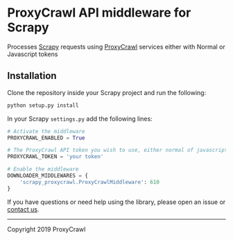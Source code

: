 # ProxyCrawl API middleware for Scrapy

Processes [Scrapy](http://scrapy.org/) requests using [ProxyCrawl](https://proxycrawl.com) services either with Normal or Javascript tokens


## Installation

Clone the repository inside your Scrapy project and run the following:

```bash
python setup.py install
```

In your Scrapy `settings.py` add the following lines:

```python
# Activate the middleware
PROXYCRAWL_ENABLED = True

# The ProxyCrawl API token you wish to use, either normal of javascript token
PROXYCRAWL_TOKEN = 'your token'

# Enable the middleware
DOWNLOADER_MIDDLEWARES = {
    'scrapy_proxycrawl.ProxyCrawlMiddleware': 610
}
```

If you have questions or need help using the library, please open an issue or [contact us](https://proxycrawl.com/contact).

---

Copyright 2019 ProxyCrawl
